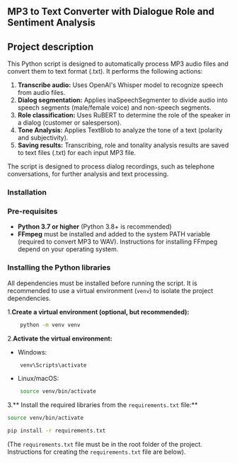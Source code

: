 ## MP3 to Text Converter with Dialogue Role and Sentiment Analysis

## Project description

This Python script is designed to automatically process MP3 audio files and convert them to text format (.txt). It performs the following actions:

1.  **Transcribe audio:** Uses OpenAI's Whisper model to recognize speech from audio files.
2.  **Dialog segmentation:** Applies inaSpeechSegmenter to divide audio into speech segments (male/female voice) and non-speech segments.
3.  **Role classification:** Uses RuBERT to determine the role of the speaker in a dialog (customer or salesperson).
4.  **Tone Analysis:** Applies TextBlob to analyze the tone of a text (polarity and subjectivity).
5.  **Saving results:** Transcribing, role and tonality analysis results are saved to text files (.txt) for each input MP3 file.

The script is designed to process dialog recordings, such as telephone conversations, for further analysis and text processing.

### Installation
### Pre-requisites
* **Python 3.7 or higher** (Python 3.8+ is recommended)
* **FFmpeg** must be installed and added to the system PATH variable (required to convert MP3 to WAV). Instructions for installing FFmpeg depend on your operating system.

### Installing the Python libraries

All dependencies must be installed before running the script. It is recommended to use a virtual environment (`venv`) to isolate the project dependencies.

1.**Create a virtual environment (optional, but recommended):**

    
```bash
    python -m venv venv
```

2.**Activate the virtual environment:**

*    Windows:

```bash
    venv\Scripts\activate
```

*    Linux/macOS:
```bash
    source venv/bin/activate
```

3.** Install the required libraries from the ``requirements.txt`` file:** 

```bash 
source venv/bin/activate 
```

```bash
pip install -r requirements.txt
```

(The `requirements.txt` file must be in the root folder of the project. Instructions for creating the `requirements.txt` file are below).